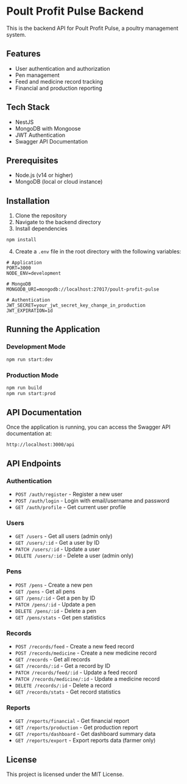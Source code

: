 # Poult Profit Pulse Backend

This is the backend API for Poult Profit Pulse, a poultry management system.

## Features

- User authentication and authorization
- Pen management
- Feed and medicine record tracking
- Financial and production reporting

## Tech Stack

- NestJS
- MongoDB with Mongoose
- JWT Authentication
- Swagger API Documentation

## Prerequisites

- Node.js (v14 or higher)
- MongoDB (local or cloud instance)

## Installation

1. Clone the repository
2. Navigate to the backend directory
3. Install dependencies

```bash
npm install
```

4. Create a `.env` file in the root directory with the following variables:

```
# Application
PORT=3000
NODE_ENV=development

# MongoDB
MONGODB_URI=mongodb://localhost:27017/poult-profit-pulse

# Authentication
JWT_SECRET=your_jwt_secret_key_change_in_production
JWT_EXPIRATION=1d
```

## Running the Application

### Development Mode

```bash
npm run start:dev
```

### Production Mode

```bash
npm run build
npm run start:prod
```

## API Documentation

Once the application is running, you can access the Swagger API documentation at:

```
http://localhost:3000/api
```

## API Endpoints

### Authentication

- `POST /auth/register` - Register a new user
- `POST /auth/login` - Login with email/username and password
- `GET /auth/profile` - Get current user profile

### Users

- `GET /users` - Get all users (admin only)
- `GET /users/:id` - Get a user by ID
- `PATCH /users/:id` - Update a user
- `DELETE /users/:id` - Delete a user (admin only)

### Pens

- `POST /pens` - Create a new pen
- `GET /pens` - Get all pens
- `GET /pens/:id` - Get a pen by ID
- `PATCH /pens/:id` - Update a pen
- `DELETE /pens/:id` - Delete a pen
- `GET /pens/stats` - Get pen statistics

### Records

- `POST /records/feed` - Create a new feed record
- `POST /records/medicine` - Create a new medicine record
- `GET /records` - Get all records
- `GET /records/:id` - Get a record by ID
- `PATCH /records/feed/:id` - Update a feed record
- `PATCH /records/medicine/:id` - Update a medicine record
- `DELETE /records/:id` - Delete a record
- `GET /records/stats` - Get record statistics

### Reports

- `GET /reports/financial` - Get financial report
- `GET /reports/production` - Get production report
- `GET /reports/dashboard` - Get dashboard summary data
- `GET /reports/export` - Export reports data (farmer only)

## License

This project is licensed under the MIT License.